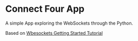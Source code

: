 # Connect Four App

A simple App exploring the WebSockets through the Python.

Based on [Wbesockets Getting Started Tutorial](https://websockets.readthedocs.io/en/stable/intro/index.html)
